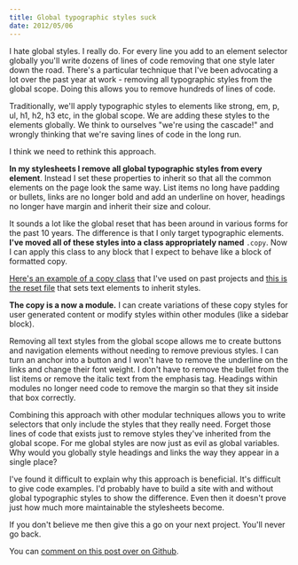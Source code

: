 ```yaml
--- 
title: Global typographic styles suck
date: 2012/05/06
---
```


I hate global styles. I really do. For every line you add to an element selector globally you'll write dozens of lines of code removing that one style later down the road. There's a particular technique that I've been advocating a lot over the past year at work - removing all typographic styles from the global scope. Doing this allows you to remove hundreds of lines of code. 

Traditionally, we'll apply typographic styles to elements like strong, em, p, ul, h1, h2, h3 etc, in the global scope. We are adding these styles to the elements globally. We think to ourselves "we're using the cascade!" and wrongly thinking that we're saving lines of code in the long run. 

I think we need to rethink this approach.

**In my stylesheets I remove all global typographic styles from every element**. Instead I set these properties to inherit so that all the common elements on the page look the same way. List items no long have padding or bullets, links are no longer bold and add an underline on hover, headings no longer have margin and inherit their size and colour. 

It sounds a lot like the global reset that has been around in various forms for the past 10 years. The difference is that I only target typographic elements. **I've moved all of these styles into a class appropriately named** <code>.copy</code>. Now I can apply this class to any block that I expect to behave like a block of formatted copy. 

[Here's an example of a copy class](https://github.com/anthonyshort/Compass-Template/blob/master/media/screen/styleguide/_copy.scss) that I've used on past projects and [this is the reset file](https://github.com/anthonyshort/stitch-css/blob/master/stylesheets/stitch/_reset.scss) that sets text elements to inherit styles.

**The copy is a now a module.** I can create variations of these copy styles for user generated content or modify styles within other modules (like a sidebar block).

Removing all text styles from the global scope allows me to create buttons and navigation elements without needing to remove previous styles. I can turn an anchor into a button and I won't have to remove the underline on the links and change their font weight. I don't have to remove the bullet from the list items or remove the italic text from the emphasis tag. Headings within modules no longer need code to remove the margin so that they sit inside that box correctly.

Combining this approach with other modular techniques allows you to write selectors that only include the styles that they really need. Forget those lines of code that exists just to remove styles they've inherited from the global scope. For me global styles are now just as evil as global variables. Why would you globally style headings and links the way they appear in a single place? 

I've found it difficult to explain why this approach is beneficial. It's difficult to give code examples. I'd probably have to build a site with and without global typographic styles to show the difference. Even then it doesn't prove just how much more maintainable the stylesheets become.

If you don't believe me then give this a go on your next project. You'll never go back.

You can [comment on this post over on Github](https://github.com/anthonyshort/anthonyshort.me/issues/4).